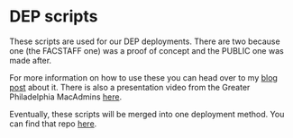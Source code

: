 # DEP scripts

These scripts are used for our DEP deployments.  There are two because one (the FACSTAFF one) was a proof of concept and the PUBLIC
one was made after.

For more information on how to use these you can head over to my [blog post](https://yearofthegeek.net/2018/05/updating-our-depnotify-process/) about it.  There is also a presentation video from the
Greater Philadelphia MacAdmins [here](https://youtu.be/Jk5Snii-nWA?t=32m40s).

Eventually, these scripts will be merged into one deployment method.  You can find that repo [here](https://github.com/jmahlman/DEPNotify-automated).
